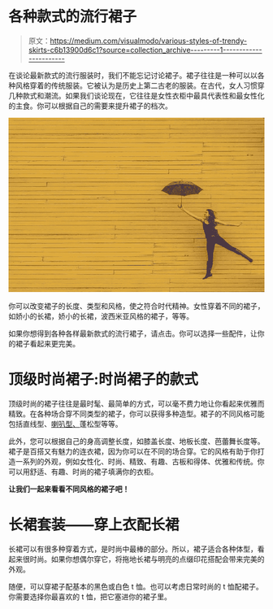 # 各种款式的流行裙子

> 原文：<https://medium.com/visualmodo/various-styles-of-trendy-skirts-c6b13900d6c1?source=collection_archive---------1----------------------->

在谈论最新款式的流行服装时，我们不能忘记讨论裙子。裙子往往是一种可以以各种风格穿着的传统服装。它被认为是历史上第二古老的服装。在古代，女人习惯穿几种款式和潮流。如果我们谈论现在，它往往是女性衣柜中最具代表性和最女性化的主食。你可以根据自己的需要来提升裙子的档次。

![](img/66255fc00e05d1e9bd40f3b8abc67464.png)

你可以改变裙子的长度、类型和风格，使之符合时代精神。女性穿着不同的裙子，如娇小的长裙，娇小的长裙，波西米亚风格的裙子，等等。

如果你想得到各种各样最新款式的流行裙子，请点击。你可以选择一些配件，让你的裙子看起来更完美。

# 顶级时尚裙子:时尚裙子的款式

顶级时尚的裙子往往是最时髦、最简单的方式，可以毫不费力地让你看起来优雅而精致。在各种场合穿不同类型的裙子，你可以获得多种造型。裙子的不同风格可能包括直线型、[喇叭型、](https://visualmodo.com/the-most-popular-social-media-platforms-for-today/)蓬松型等等。

此外，您可以根据自己的身高调整长度，如膝盖长度、地板长度、芭蕾舞长度等。裙子是百搭又有魅力的连衣裙，因为你可以在不同的场合穿。它的风格有助于你打造一系列的外观，例如女性化、时尚、精致、有趣、古板和得体、优雅和传统。你可以用舒适、有趣、时尚的裙子填满你的衣柜。

**让我们一起来看看不同风格的裙子吧！**

# 长裙套装——穿上衣配长裙

长裙可以有很多种穿着方式，是时尚中最棒的部分。所以，裙子适合各种体型，看起来很时尚。如果你想偶尔穿它，将拖地长裙与明亮的点缀印花搭配会带来完美的外观。

随便，可以穿裙子配基本的黑色或白色 t 恤。也可以考虑日常时尚的 t 恤配裙子。你需要选择你最喜欢的 t 恤，把它塞进你的裙子里。